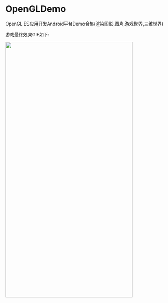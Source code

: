 # OpenGLDemo
OpenGL ES应用开发Android平台Demo合集(渲染图形,图片,游戏世界,三维世界)

游戏最终效果GIF如下:


<img width="400" height="800" src="https://github.com/OMGyan/OpenGLDemo/blob/master/airhockeytouch/screen/qhvdb-jxdjf.gif"/>
